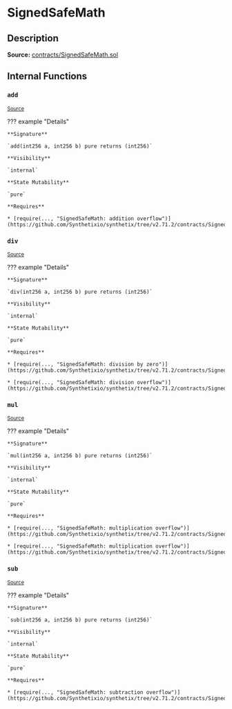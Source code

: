 # SignedSafeMath

## Description

**Source:** [contracts/SignedSafeMath.sol](https://github.com/Synthetixio/synthetix/tree/v2.71.2/contracts/SignedSafeMath.sol)

## Internal Functions

### `add`

<sub>[Source](https://github.com/Synthetixio/synthetix/tree/v2.71.2/contracts/SignedSafeMath.sol#L117)</sub>

??? example "Details"

    **Signature**

    `add(int256 a, int256 b) pure returns (int256)`

    **Visibility**

    `internal`

    **State Mutability**

    `pure`

    **Requires**

    * [require(..., "SignedSafeMath: addition overflow")](https://github.com/Synthetixio/synthetix/tree/v2.71.2/contracts/SignedSafeMath.sol#L119)

### `div`

<sub>[Source](https://github.com/Synthetixio/synthetix/tree/v2.71.2/contracts/SignedSafeMath.sol#L81)</sub>

??? example "Details"

    **Signature**

    `div(int256 a, int256 b) pure returns (int256)`

    **Visibility**

    `internal`

    **State Mutability**

    `pure`

    **Requires**

    * [require(..., "SignedSafeMath: division by zero")](https://github.com/Synthetixio/synthetix/tree/v2.71.2/contracts/SignedSafeMath.sol#L82)

    * [require(..., "SignedSafeMath: division overflow")](https://github.com/Synthetixio/synthetix/tree/v2.71.2/contracts/SignedSafeMath.sol#L83)

### `mul`

<sub>[Source](https://github.com/Synthetixio/synthetix/tree/v2.71.2/contracts/SignedSafeMath.sol#L53)</sub>

??? example "Details"

    **Signature**

    `mul(int256 a, int256 b) pure returns (int256)`

    **Visibility**

    `internal`

    **State Mutability**

    `pure`

    **Requires**

    * [require(..., "SignedSafeMath: multiplication overflow")](https://github.com/Synthetixio/synthetix/tree/v2.71.2/contracts/SignedSafeMath.sol#L61)

    * [require(..., "SignedSafeMath: multiplication overflow")](https://github.com/Synthetixio/synthetix/tree/v2.71.2/contracts/SignedSafeMath.sol#L64)

### `sub`

<sub>[Source](https://github.com/Synthetixio/synthetix/tree/v2.71.2/contracts/SignedSafeMath.sol#L100)</sub>

??? example "Details"

    **Signature**

    `sub(int256 a, int256 b) pure returns (int256)`

    **Visibility**

    `internal`

    **State Mutability**

    `pure`

    **Requires**

    * [require(..., "SignedSafeMath: subtraction overflow")](https://github.com/Synthetixio/synthetix/tree/v2.71.2/contracts/SignedSafeMath.sol#L102)
